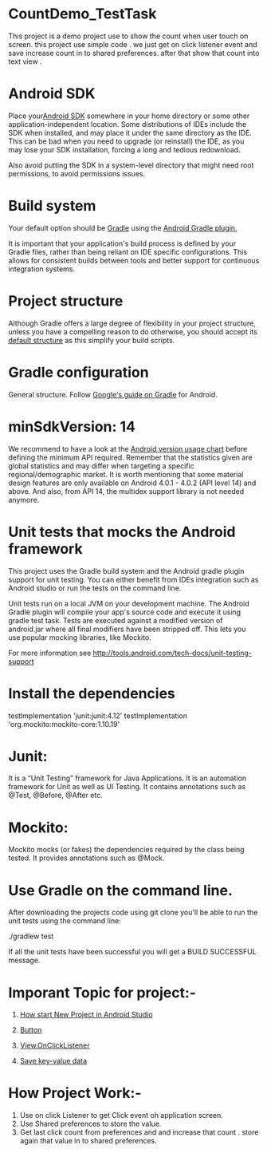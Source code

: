 # CountDemo_TestTask
This project is a demo project use to show the count when user touch on screen. this project use simple code . we just get on click listener event and save increase count in to shared preferences. after that show that count into text view .

# Android SDK
Place your<a href="https://developer.android.com/studio?pkg=tools">Android SDK</a>  somewhere in your home directory or some other application-independent location. Some distributions of IDEs include the SDK when installed, and may place it under the same directory as the IDE. This can be bad when you need to upgrade (or reinstall) the IDE, as you may lose your SDK installation, forcing a long and tedious redownload.

Also avoid putting the SDK in a system-level directory that might need root permissions, to avoid permissions issues.

# Build system
Your default option should be <a href="https://gradle.org/">Gradle</a> using the <a href="https://developer.android.com/studio/build/index.html">Android Gradle plugin.</a>

It is important that your application's build process is defined by your Gradle files, rather than being reliant on IDE specific configurations.
 This allows for consistent builds between tools and better support for continuous integration systems.

# Project structure
Although Gradle offers a large degree of flexibility in your project structure, unless you have a compelling reason to do otherwise,
 you should accept its <a href="https://developer.android.com/studio/build/index.html#sourcesets">default structure</a> as this simplify your build scripts.

# Gradle configuration
General structure. Follow <a href="https://developer.android.com/studio/build/index.html">Google's guide on Gradle</a> for Android.



# minSdkVersion: 14
 We recommend to have a look at the <a href="https://developer.android.com/about/dashboards/index.html#Platform">Android version usage chart</a> before defining the minimum API required.
 Remember that the statistics given are global statistics and may differ when targeting a specific regional/demographic market.
 It is worth mentioning that some material design features are only available on Android 4.0.1 - 4.0.2 (API level 14) and above.
 And also, from API 14, the multidex support library is not needed anymore.

 # Unit tests that mocks the Android framework

 This project uses the Gradle build system and the Android gradle plugin support for unit testing. You can either benefit from IDEs integration such as Android studio or run the tests on the command line.

 Unit tests run on a local JVM on your development machine. The Android Gradle plugin will compile your app's source code and execute it using gradle test task. Tests are executed against a modified version of android.jar where all final modifiers have been stripped off. This lets you use popular mocking libraries, like Mockito.

 For more information see <a href=" http://tools.android.com/tech-docs/unit-testing-support">http://tools.android.com/tech-docs/unit-testing-support</a>


 # Install the dependencies

testImplementation 'junit:junit:4.12'
testImplementation 'org.mockito:mockito-core:1.10.19'

 # Junit:
 It is a “Unit Testing” framework for Java Applications. It is an automation framework for Unit as well as UI Testing. It contains annotations such as @Test, @Before, @After etc.

 # Mockito:
 Mockito mocks (or fakes) the dependencies required by the class being tested. It provides annotations such as @Mock.


 # Use Gradle on the command line.

 After downloading the projects code using git clone you'll be able to run the unit tests using the command line:

 ./gradlew test

 If all the unit tests have been successful you will get a BUILD SUCCESSFUL message.

 # Imporant Topic for project:-
1.  <a href="https://developer.android.com/studio/projects/create-project">How start New Project in Android Studio</a>

2.  <a href="https://developer.android.com/reference/android/widget/Button">Button</a>

3.  <a href="https://developer.android.com/reference/android/view/View.OnClickListener">View.OnClickListener</a>

4.  <a href="https://developer.android.com/training/data-storage/shared-preferences">Save key-value data</a>


 # How Project Work:-
 1. Use on click Listener to get Click event oh application screen.
 2. Use Shared preferences to store the value.
 3. Get last click count from preferences and and increase that count . store again that value in to shared preferences.


